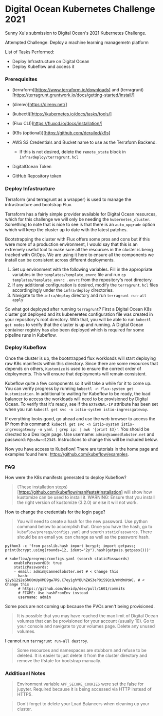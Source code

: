 # Digital Ocean Kubernetes Challenge 2021

Sunny Xu's submission to Digital Ocean's 2021 Kubernetes Challenge.

Attempted Challenge: Deploy a machine learning managemetn platform

List of Tasks Performed:

- Deploy Infrastructure on Digital Ocean
- Deploy Kubeflow and access it

### Prerequisites

- (terraform)[https://www.terraform.io/downloads] and (terragrunt)[https://terragrunt.gruntwork.io/docs/getting-started/install/]
- (direnv)[https://direnv.net/]
- (kubectl)[https://kubernetes.io/docs/tasks/tools/]
- (Flux CLI)[https://fluxcd.io/docs/installation/]
- (K9s (optional))[https://github.com/derailed/k9s]

- AWS S3 Credentials and Bucket name to use as the Terraform Backend.
  - If this is not desired, delete the `remote_state` block in `infra/deploy/terragrunt.hcl`
- DigitalOcean Token
- GitHub Repository token

### Deploy Infastructure

Terraform (and terragrunt as a wrapper) is used to manage the infrastructure and bootstrap Flux.

Terraform has a fairly simple provider available for Digital Ocean resources, which for this challenge we will only be needing the `kubernetes_cluster`. Something to note that is nice to see is that there is an `auto_upgrade` option which will keep the cluster up to date with the latest patches.

Bootstrapping the cluster with Flux offers some pros and cons but if this were more of a production environment, I would say that this is an extremely useful tool to make sure all the resources in the cluster is being tracked with GitOps. We are using it here to ensure all the components we install can be consistent across different deployments.

1. Set up environment with the following variables. Fill in the appropriate variables in the `templates/template_envrc` file and run `cp templates/template_envrc .envrc` from the repository's root directory.
2. If any additional configuration is desired, modify the `terragrunt.hcl` files accordingingly under the `infra/deploy` directories.
3. Navigate to the `infra/deploy` directory and run `terragrunt run-all apply`

So what got deployed after running `terragrunt`? First a Digital Ocean K8s cluster got deployed and its kubeneretes configuration file was created in your repository's root directory. With that, you will be able to run `kubectl get nodes` to verify that the cluster is up and running. A Digital Ocean container registry has also been deployed which is required for some pipeline runs in Kubeflow.


### Deploy Kubeflow

Once the cluster is up, the bootstrapped flux workloads will start deploying raw K8s manifests within this directory. Since there are some resources that depends on others, `Kustomize` is used to ensure the correct order of deployments. This will ensure that deployments will remain consistent.

Kubeflow quite a few components so it will take a while for it to come up. You can verify progress by running `kubectl -n flux-system get kustomization`. In additional to waiting for Kubeflow to be ready, the load balancer to access the workloads will need to be provisioned by Digital Ocean. To verify that it's ready, see if the `EXTERNAL-IP` attribute has been set when you run `kubectl get svc -n istio-system istio-ingressgateway`.

If everything looks good, go ahead and use the web browser to access the IP from this command: `kubectl get svc -n istio-system istio-ingressgateway -o yaml | grep ip: | awk '{print $3}'`. You should be directed to a Dex login page. Use username: `admin@cannedlobster.net` and password: `P@ss0wrd12345`. Instructions to change this will be included below.

Now you have access to Kubeflow! There are tutorials in the home page and examples found here: https://github.com/kubeflow/examples.

### FAQ

How were the K8s manifests generated to deploy Kubeflow?

> (These installation steps)[https://github.com/kubeflow/manifests#installation] will show how kustomize can be used to install it. WARNING: Ensure that you install the right version of kustomize (3.2.0) or else it will not work.

How to change the credentials for the login page?

> You will need to create a hash for the new password. Use python command below to accomplish that. Once you have the hash, go to `kubeflow/prereqs/configs.yaml` and search `staticPasswords`. There should be an email you can change as well as the password hash. 

```
python3 -c 'from passlib.hash import bcrypt; import getpass; print(bcrypt.using(rounds=12, ident="2y").hash(getpass.getpass()))'

# kubeflow/preqreqs/configs.yaml (search staticPasswords)
    enablePasswordDB: true
    staticPasswords:
    - email: admin@cannedlobster.net # < Change this
      hash: $2y$12$2eShO0mUpXMD9gw7R9.C7ey1ghYBUhZWS3eP8iS9QcQ/nMdmUtWC. # < Change this
      # https://github.com/dexidp/dex/pull/1601/commits
      # FIXME: Use hashFromEnv instead
      username: admin
```

Some pods are not coming up because the PVCs aren't being provisioned.

> It is possible that you may have reached the max limit of Digital Ocean volumes that can be provisioned for your account (usually 10). Go to your console and navigate to your volumes page. Delete any unused volumes.

I cannot run `terragrunt run-all destroy`.

> Some resources and namespaces are stubborn and refuse to be deleted. It is easier to just delete it from the cluster directory and remove the tfstate for bootstrap manually.

### Additioanl Notes

> Environment variable `APP_SECURE_COOKIES` were set the false for jupyter. Required because it is being accessed via HTTP instead of HTTPS.

> Don't forget to delete your Load Balancers when cleaning up your cluster.
